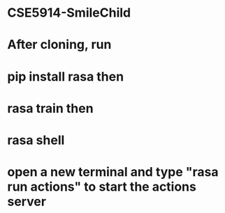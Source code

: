# CSE5914-SmileChild

# After cloning, run 
# pip install rasa then
# rasa train then
# rasa shell

# open a new terminal and type "rasa run actions" to start the actions server
